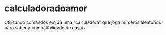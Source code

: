 # calculadoradoamor
Utilizando comandos em JS uma "calculadora" que joga números aleatórios para saber a compatibilidade de casais.
